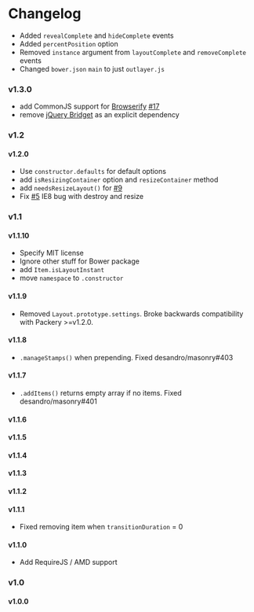 # Changelog

+ Added `revealComplete` and `hideComplete` events
+ Added `percentPosition` option
+ Removed `instance` argument from `layoutComplete` and `removeComplete` events
+ Changed `bower.json` `main` to just `outlayer.js`

### v1.3.0

+ add CommonJS support for [Browserify](http://browserify.org) [#17](https://github.com/metafizzy/outlayer/issues/17)
+ remove [jQuery Bridget](https://github.com/desandro/jquery-bridget) as an explicit dependency

### v1.2

#### v1.2.0

+ Use `constructor.defaults` for default options
+ add `isResizingContainer` option and `resizeContainer` method
+ add `needsResizeLayout()` for [#9](https://github.com/metafizzy/outlayer/issues/9)
+ Fix [#5](https://github.com/metafizzy/outlayer/pull/5) IE8 bug with destroy and resize

### v1.1

#### v1.1.10

+ Specify MIT license
+ Ignore other stuff for Bower package
+ add `Item.isLayoutInstant`
+ move `namespace` to `.constructor`

#### v1.1.9

+ Removed `Layout.prototype.settings`. Broke backwards compatibility with Packery >=v1.2.0.

#### v1.1.8

+ `.manageStamps()` when prepending. Fixed desandro/masonry#403

#### v1.1.7

+ `.addItems()` returns empty array if no items. Fixed desandro/masonry#401

#### v1.1.6

#### v1.1.5

#### v1.1.4

#### v1.1.3

#### v1.1.2

#### v1.1.1

+ Fixed removing item when `transitionDuration` = 0

#### v1.1.0

+ Add RequireJS / AMD support

### v1.0

#### v1.0.0
